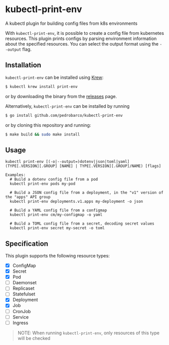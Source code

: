 # kubectl-print-env

A kubectl plugin for building config files from k8s environments

With `kubectl-print-env`, it is possible to create a config file from kubernetes
resources. This plugin prints configs by parsing environment information about
the specified resources. You can select the output format using the `--output`
flag.


## Installation

`kubectl-print-env` can be installed using [Krew](https://krew.sigs.k8s.io):

```bash
$ kubectl krew install print-env
```

or by downloading the binary from the [releases](https://github.com/pedrobarco/kubectl-print-env/releases) page.

Alternatively, `kubectl-print-env` can be installed by running

```bash
$ go install github.com/pedrobarco/kubectl-print-env
```

or by cloning this repository and running:

```bash
$ make build && sudo make install
```


## Usage

```
kubectl print-env [(-o|--output=)dotenv|json|toml|yaml] (TYPE[.VERSION][.GROUP] [NAME] | TYPE[.VERSION][.GROUP]/NAME) [flags]

Examples:
  # Build a dotenv config file from a pod
  kubectl print-env pods my-pod

  # Build a JSON config file from a deployment, in the "v1" version of the "apps" API group
  kubectl print-env deployments.v1.apps my-deployment -o json

  # Build a YAML config file from a configmap
  kubectl print-env cm/my-configmap -o yaml

  # Build a TOML config file from a secret, decoding secret values
  kubectl print-env secret my-secret -o toml
```

## Specification

This plugin supports the following resource types:
- [x] ConfigMap
- [x] Secret
- [x] Pod
- [ ] Daemonset
- [ ] Replicaset
- [ ] Statefulset
- [x] Deployment
- [x] Job
- [ ] CronJob
- [ ] Service
- [ ] Ingress

> NOTE: When running `kubectl-print-env`, only resources of this type will be checked
